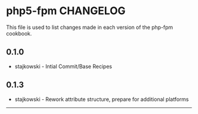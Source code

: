 php5-fpm CHANGELOG
=================

This file is used to list changes made in each version of the php-fpm cookbook.

0.1.0
-----
- stajkowski - Intial Commit/Base Recipes

0.1.3
-----
- stajkowski - Rework attribute structure, prepare for additional platforms

- - -
